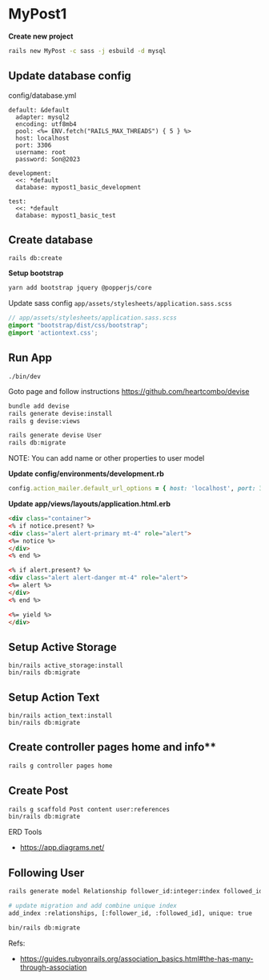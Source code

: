 # MyPost1

**Create new project**
```bash
rails new MyPost -c sass -j esbuild -d mysql
```

## Update database config
config/database.yml
```
default: &default
  adapter: mysql2
  encoding: utf8mb4
  pool: <%= ENV.fetch("RAILS_MAX_THREADS") { 5 } %>
  host: localhost
  port: 3306
  username: root
  password: Son@2023

development:
  <<: *default
  database: mypost1_basic_development

test:
  <<: *default
  database: mypost1_basic_test
```
## Create database
```
rails db:create
```

**Setup bootstrap**
```bash
yarn add bootstrap jquery @popperjs/core
```

Update sass config `app/assets/stylesheets/application.sass.scss`
```scss
// app/assets/stylesheets/application.sass.scss
@import "bootstrap/dist/css/bootstrap";
@import 'actiontext.css';
```

## Run App
```
./bin/dev
```

Goto page and follow instructions https://github.com/heartcombo/devise
```bash
bundle add devise
rails generate devise:install
rails g devise:views

rails generate devise User
rails db:migrate
```
NOTE: You can add name or other properties to user model

**Update config/environments/development.rb**
```rb
config.action_mailer.default_url_options = { host: 'localhost', port: 3006 }
```

**Update app/views/layouts/application.html.erb**
```html
<div class="container">
<% if notice.present? %>
<div class="alert alert-primary mt-4" role="alert">
<%= notice %>
</div>
<% end %>

<% if alert.present? %>
<div class="alert alert-danger mt-4" role="alert">
<%= alert %>
</div>
<% end %>

<%= yield %>
</div>
```

## Setup Active Storage
```
bin/rails active_storage:install
bin/rails db:migrate
```

## Setup Action Text
```
bin/rails action_text:install
bin/rails db:migrate
```

## Create controller pages home and info**
```bash
rails g controller pages home
```

## Create Post
```bash
rails g scaffold Post content user:references
bin/rails db:migrate
```

ERD Tools
- https://app.diagrams.net/

## Following User
```bash
rails generate model Relationship follower_id:integer:index followed_id:integer:index

# update migration and add combine unique index
add_index :relationships, [:follower_id, :followed_id], unique: true

bin/rails db:migrate
```

Refs:
- https://guides.rubyonrails.org/association_basics.html#the-has-many-through-association